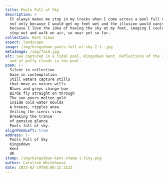 ```yaml
---
title: Pools Full of Sky
description: >
  It always makes me stop in my tracks when I come across a pool full of sky,
  not only because I would get my feet wet and the illusion would vanish but
  because I love the idea of having the sky at my feet, imaging I could just
  step out and walk on air, so near yet so far. 
collection: Kent Views
aspect: landscape
image: /img/kingsdown-pools-full-of-sky-2-1-.jpg
metaImage: /img/face.jpg
alt: Sea captured in a tidal pool, Kingsdown Kent. Reflections of the sunrise
  and of puffy clouds in the pool.
poem: |-
  Silent in reflection
  Gaze in contemplation
  Still waters capture stills
  that move as nature wills
  Blues and greys change hue
  Birds fly straight on through
  The sun pours molten gold
  inside cold water moulds
  A breeze, ripples anew
  Veiling the scenic view
  Breaking the trance 
  of pensive glance
  Pools full of sky.
alignPoemLeft: true
address: |-
  Pools Full of Sky
  Kingsdown
  Kent
  UK
stamp: /img/kingsdown-kent-stamp-1-tiny.png
author: Caroline Whitehouse
date: 2023-02-19T08:00:22.312Z
---
```

